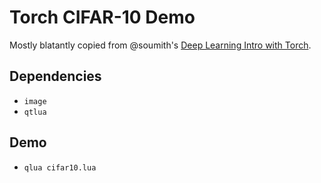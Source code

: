 # Torch CIFAR-10 Demo

Mostly blatantly copied from @soumith's [Deep Learning Intro with Torch](https://github.com/soumith/cvpr2015/blob/master/Deep%20Learning%20with%20Torch.ipynb).

## Dependencies
* `image`
* `qtlua`


## Demo
* `qlua cifar10.lua`

